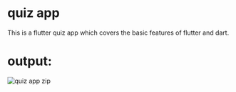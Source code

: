 # quiz app

This is a flutter quiz app which covers the basic features of flutter and dart.

# output: 

![quiz app zip](https://user-images.githubusercontent.com/116510605/216745905-2472c241-bbc3-4934-b8b2-30c535f4bfdd.jpg)
